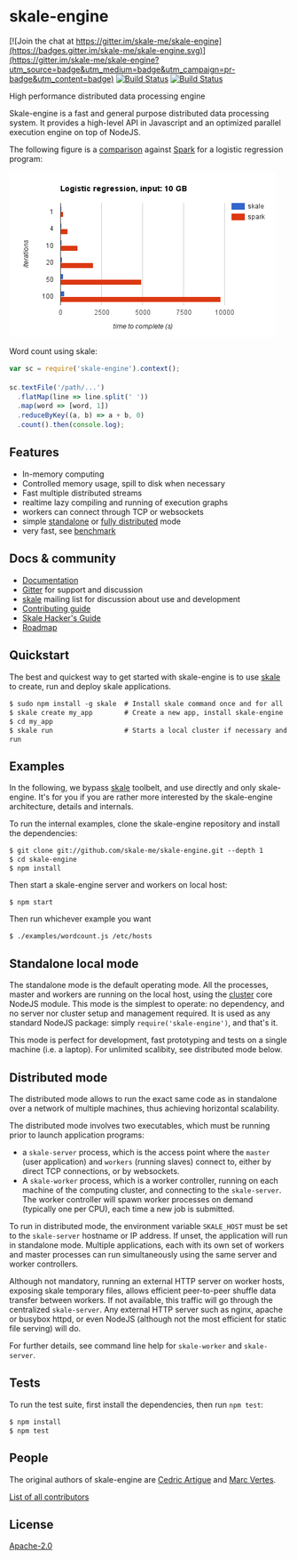# skale-engine

[![Join the chat at https://gitter.im/skale-me/skale-engine](https://badges.gitter.im/skale-me/skale-engine.svg)](https://gitter.im/skale-me/skale-engine?utm_source=badge&utm_medium=badge&utm_campaign=pr-badge&utm_content=badge)
[![Build
Status](https://travis-ci.org/skale-me/skale-engine.svg?branch=master)](https://travis-ci.org/skale-me/skale-engine)
[![Build Status](https://ci.appveyor.com/api/projects/status/github/skale-me/skale-engine?svg=true)](https://ci.appveyor.com/project/skaleme/skale-engine)


High performance distributed data processing engine

Skale-engine is a fast and general purpose distributed data processing
system. It provides a high-level API in Javascript and an optimized
parallel execution engine on top of NodeJS.

The following figure is a [comparison](benchmark/README.md) against [Spark](http://spark.apache.org) for a
logistic regression program:

![logreg1](benchmark/logreg-10.png)

Word count using skale:

```javascript
var sc = require('skale-engine').context();

sc.textFile('/path/...')
  .flatMap(line => line.split(' '))
  .map(word => [word, 1])
  .reduceByKey((a, b) => a + b, 0)
  .count().then(console.log);
```

## Features

* In-memory computing
* Controlled memory usage, spill to disk when necessary
* Fast multiple distributed streams
* realtime lazy compiling and running of execution graphs
* workers can connect through TCP or websockets
* simple [standalone](#standalone-local-mode) or [fully distributed](#distributed-mode) mode
* very fast, see [benchmark](benchmark/)

## Docs & community

* [Documentation](https://skale-me.github.io/skale-engine)
* [Gitter](https://gitter.im/skale-me/skale-engine) for support and
  discussion
* [skale](https://groups.google.com/forum/#!forum/skale)
  mailing list for discussion about use and development
* [Contributing guide](CONTRIBUTING.md)
* [Skale Hacker's Guide](doc/skale-hackers-guide.md)
* [Roadmap](Roadmap.md)

## Quickstart

The best and quickest way to get started with skale-engine is to use
[skale](https://www.npmjs.com/package/skale) to create, run
and deploy skale applications.

	$ sudo npm install -g skale  # Install skale command once and for all
	$ skale create my_app        # Create a new app, install skale-engine
	$ cd my_app
	$ skale run                  # Starts a local cluster if necessary and run

## Examples

In the following, we bypass [skale](https://www.npmjs.com/package/skale)
toolbelt, and use directly and only skale-engine. It's for you if you are
rather more interested by the skale-engine architecture, details and internals.

To run the internal examples, clone the skale-engine repository and
install the dependencies:

	$ git clone git://github.com/skale-me/skale-engine.git --depth 1
	$ cd skale-engine
	$ npm install

Then start a skale-engine server and workers on local host:

	$ npm start

Then run whichever example you want

	$ ./examples/wordcount.js /etc/hosts

## Standalone local mode

The standalone mode is the default operating mode. All the processes,
master and workers are running on the local host, using the
[cluster](https://nodejs.org/dist/latest-v7.x/docs/api/cluster.html) core
NodeJS module. This mode is the simplest to operate: no
dependency, and no server nor cluster setup and management required.
It is used as any standard NodeJS package: simply `require('skale-engine')`,
and that's it.

This mode is perfect for development, fast prototyping and tests
on a single machine (i.e. a laptop). For unlimited scalibity, see
distributed mode below.

## Distributed mode

The distributed mode allows to run the exact same code as in standalone over
a network of multiple machines, thus achieving horizontal scalability.

The distributed mode involves two executables, which must
be running prior to launch application programs:

- a `skale-server` process, which is the access point
  where the `master` (user application) and `workers` (running
  slaves) connect to, either by direct TCP connections, or by
  websockets.
- A `skale-worker` process, which is a worker controller, running
  on each machine of the computing cluster, and connecting to
  the `skale-server`. The worker controller will spawn worker
  processes on demand (typically one per CPU), each time a
  new job is submitted.

To run in distributed mode, the environment variable `SKALE_HOST` must
be set to the `skale-server` hostname or IP address. If unset, the
application will run in standalone mode. Multiple applications, each
with its own set of workers and master processes can run simultaneously
using the same server and worker controllers.

Although not mandatory, running an external HTTP server on worker
hosts, exposing skale temporary files, allows efficient peer-to-peer
shuffle data transfer between workers. If not available, this traffic
will go through the centralized `skale-server`. Any external HTTP
server such as nginx, apache or busybox httpd, or even NodeJS
(although not the most efficient for static file serving) will do.

For further details, see command line help for `skale-worker` and `skale-server`.

## Tests

To run the test suite, first install the dependencies, then run `npm test`:

	$ npm install
	$ npm test

## People

The original authors of skale-engine are [Cedric Artigue](https://github.com/CedricArtigue) and [Marc Vertes](https://github.com/mvertes).

[List of all
contributors](https://github.com/skale-me/skale-engine/graphs/contributors)

## License

[Apache-2.0](LICENSE)
